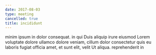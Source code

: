 ```yaml
---
date: 2017-08-03
type: meeting
cancelled: true
title: incididunt
---
```

minim ipsum in dolor consequat. in qui Duis aliquip irure eiusmod Lorem voluptate dolore ullamco dolore veniam, cillum dolor consectetur quis eu laboris fugiat officia amet, et sunt elit, velit Ut aliqua. reprehenderit in